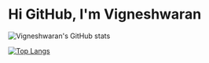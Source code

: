 # Hi GitHub, I'm Vigneshwaran

![Vigneshwaran's GitHub stats](https://github-readme-stats.vercel.app/api?username=VigNalla&show_icons=true&theme=radical)

[![Top Langs](https://github-readme-stats.vercel.app/api/top-langs/?username=VigNalla&layout=compact)](https://github.com/anuraghazra/github-readme-stats)
